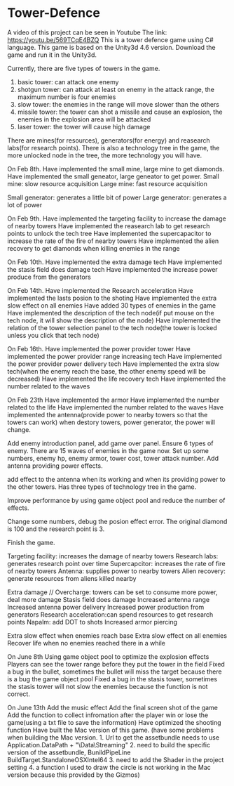 # Tower-Defence
A video of this project can be seen in Youtube 
The link: https://youtu.be/569TCqE4BZQ
This is a tower defence game using C# language.
 This game is based on the Unity3d 4.6 version.
 Download the game and run it in the Unity3d.

 Currently, there are five types of towers in the game.
 1. basic tower: can attack one enemy
 2. shotgun tower: can attack at least on enemy in the attack range, the maximum number is four enemies
 3. slow tower: the enemies in the range will move slower than the others
 4. missile tower: the tower can shot a missile and cause an explosion, the enemies in the explosion area will be attacked
 5. laser tower: the tower will cause high damage
 
 There are mines(for resources), generators(for energy) and reasearch labs(for research points).
 There is also a technology tree in the game, the more unlocked node in the tree, the more technology you will have.

  On Feb 8th.
 Have implemented the small mine, large mine to get diamonds.
 Have implemented the small geneator, large geneator to get power.
 Small mine: slow resource acquisition
 Large mine: fast resource acquisition
 
 Small generator: generates a little bit of power
 Large generator: generates a lot of power


 On Feb 9th.
 Have implemented the targeting facility to increase the damage of nearby towers
 Have implemented the reasearch lab to get research points to unlock the tech tree
 Have implemented the supercapacitor to increase the rate of the fire of nearby towers
 Have implemented the alien recovery to get diamonds when killing enemies in the range
 
 On Feb 10th.
 Have implemented the extra damage tech
 Have implemented the stasis field does damage tech
 Have implemented the increase power produce from the generators
 
 On Feb 14th.
 Have implemented the Research acceleration
 Have implemented the lasts posion to the shoting
 Have implemented the extra slow effect on all enemies
 Have added 30 types of enemies in the game
 Have implemented the description of the tech node(if put mouse on the tech node, it will show the description of the node)
 Have implemented the relation of the tower selection panel to the tech node(the tower is locked unless you click that tech node)
 
 On Feb 16th.
 Have implemented the power provider tower
 Have implemented the power provider range increasing tech 
 Have implemented the power provider power delivery tech
 Have implemented the extra slow tech(when the enemy reach the base, the other enemy speed will be decreased)
 Have implemented the life recovery tech
 Have implemented the number related to the waves
 
 On Feb 23th
 Have implemented the armor
 Have implemented the number related to the life
 Have implemented the number related to the waves
 Have implemented the antenna(provide power to nearby towers so that the towers can work)
 when destory towers, power generator, the power will change.
 
 Add enemy introduction panel, add game over panel.
 Ensure 6 types of enemy.
 There are 15 waves of enemies in the game now.
 Set up some numbers, enemy hp, enemy armor, tower cost, tower attack number.
 Add antenna providing power effects.
 
add effect to the antenna when its working and when its providing power to the other towers.
Has three types of technology tree in the game.

Improve performance by using game object pool and reduce the number of effects.

Change some numbers, debug the posion effect error.
The original diamond is 100 and the research point is 3.
 
 Finish the game.
 
 Targeting facility: increases the damage of nearby towers
 Research labs: generates research point over time
 Supercapcitor: increases the rate of fire of nearby towers
 Antenna: supplies power to nearby towers
 Alien recovery: generate resources from aliens killed nearby
 
 Extra damage
// Overcharge: towers can be set to consume more power, deal more damage
 Stasis field does damage
 Increased antenna range
 Increased antenna power delivery
 Increased power production from generators 
 Research acceleration:can spend resources to get research points
 Napalm: add DOT to shots
 Increased armor piercing
 
 Extra slow effect when enemies reach base
 Extra slow effect on all enemies
 Recover life when no enemies reached there in a while
 
On June 8th
Using game object pool to optimize the explosion effects
Players can see the tower range before they put the tower in the field
Fixed a bug in the bullet, sometimes the bullet will miss the target because there is a bug the game object pool
Fixed a bug in the stasis tower, sometimes the stasis tower will not slow the enemies because the function is not correct.

On June 13th
Add the music effect
Add the final screen shot of the game
Add the function to collect infromation after the player win or lose the game(using a txt file to save the information)
Have optimized the shooting function
Have built the Mac version of this game. (have some problems when building the Mac version. 1. Url to get the assetbundle needs to use Application.DataPath + "\Data\Streaming" 2. need to build the specific version of the assetbundle, BunildPipeLine BuildTarget.StandaloneOSXIntel64  3. need to add the Shader in the project setting  4. a function I used to draw the circle is not working in the Mac version because this provided by the Gizmos)
